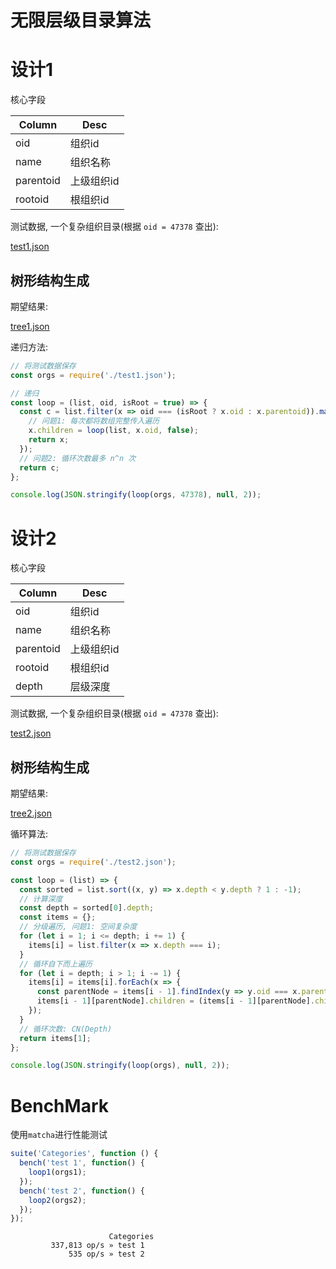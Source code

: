 # 无限层级目录算法

# 设计1

核心字段

Column | Desc
--- | ---
oid | 组织id
name | 组织名称
parentoid | 上级组织id
rootoid | 根组织id

测试数据, 一个复杂组织目录(根据 `oid = 47378` 查出):

<a href="/algorithm/_categories/test1.json" target="_blank">test1.json</a>

## 树形结构生成

期望结果:

<a href="/algorithm/_categories/tree1.json" target="_blank">tree1.json</a>

递归方法:

```js
// 将测试数据保存
const orgs = require('./test1.json');

// 递归
const loop = (list, oid, isRoot = true) => {
  const c = list.filter(x => oid === (isRoot ? x.oid : x.parentoid)).map((x) => {
    // 问题1: 每次都将数组完整传入遍历
    x.children = loop(list, x.oid, false);
    return x;
  });
  // 问题2: 循环次数最多 n^n 次
  return c;
};

console.log(JSON.stringify(loop(orgs, 47378), null, 2));
```

# 设计2

核心字段

Column | Desc
--- | ---
oid | 组织id
name | 组织名称
parentoid | 上级组织id
rootoid | 根组织id
depth | 层级深度

测试数据, 一个复杂组织目录(根据 `oid = 47378` 查出):

<a href="/algorithm/categories/test2.json" target="_blank">test2.json</a>

## 树形结构生成

期望结果:

<a href="/algorithm/categories/tree2.json" target="_blank">tree2.json</a>

循环算法:

```js
// 将测试数据保存
const orgs = require('./test2.json');

const loop = (list) => {
  const sorted = list.sort((x, y) => x.depth < y.depth ? 1 : -1);
  // 计算深度
  const depth = sorted[0].depth;
  const items = {};
  // 分级遍历, 问题1: 空间复杂度
  for (let i = 1; i <= depth; i += 1) {
    items[i] = list.filter(x => x.depth === i);  
  }
  // 循环自下而上遍历
  for (let i = depth; i > 1; i -= 1) {
    items[i] = items[i].forEach(x => {
      const parentNode = items[i - 1].findIndex(y => y.oid === x.parentoid);
      items[i - 1][parentNode].children = (items[i - 1][parentNode].children || [] ).concat(x);
    });
  }
  // 循环次数: CN(Depth)
  return items[1];
};

console.log(JSON.stringify(loop(orgs), null, 2));
```

# BenchMark

使用`matcha`进行性能测试

```js
suite('Categories', function () {
  bench('test 1', function() {
    loop1(orgs1);
  });
  bench('test 2', function() {
    loop2(orgs2);
  });
});
```

```
                      Categories
         337,813 op/s » test 1
             535 op/s » test 2
```